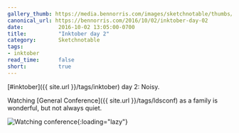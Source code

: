 ```yaml
---
gallery_thumb: https://media.bennorris.com/images/sketchnotable/thumbs/inktober-day-02.jpg
canonical_url: https://bennorris.com/2016/10/02/inktober-day-02
date:           2016-10-02 13:05:00-0700
title:          "Inktober day 2"
category:       Sketchnotable
tags:
- inktober
read_time:      false
short:          true
---
```

[#inktober]({{ site.url }}/tags/inktober) day 2: Noisy.

Watching [General Conference]({{ site.url }}/tags/ldsconf) as a family is wonderful, but not always quiet.

![Watching conference](https://media.bennorris.com/images/sketchnotable/inktober-2016/inktober-day-02.jpg){:loading="lazy"}
